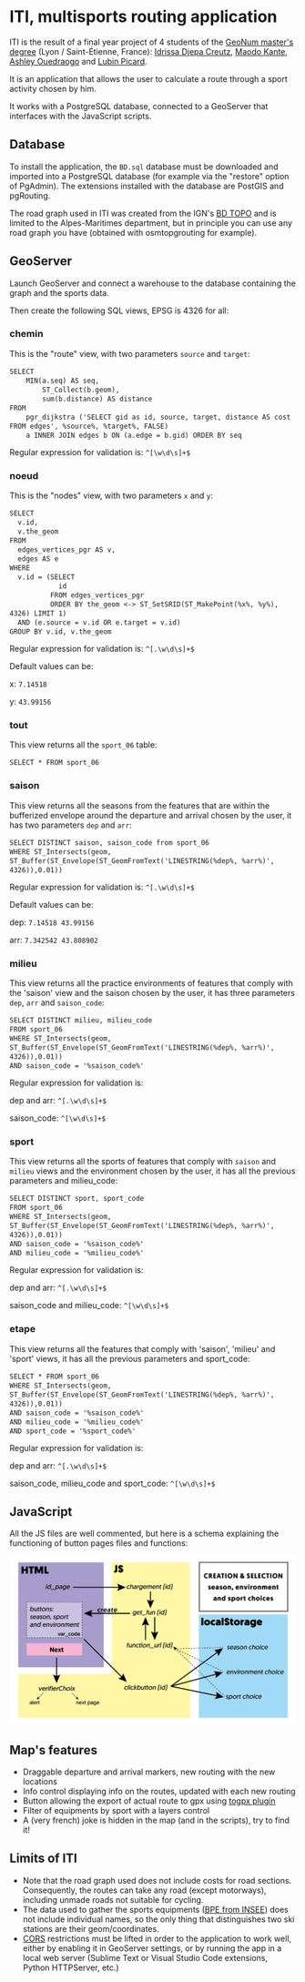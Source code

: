 # ITI, multisports routing application

ITI is the result of a final year project of 4 students of the [GeoNum master's degree](https://mastergeonum.org/) (Lyon / Saint-Étienne, France): [Idrissa Djepa Creutz](https://github.com/IdrissaD), [Maodo Kante](), [Ashley Ouedraogo](http://linkedin.com/in/ashley-ouédraogo-9a3809185) and [Lubin Picard]().

It is an application that allows the user to calculate a route through a sport activity chosen by him.

It works with a PostgreSQL database, connected to a GeoServer that interfaces with the JavaScript scripts.

## Database

To install the application, the `BD.sql` database must be downloaded and imported into a PostgreSQL database (for example via the "restore" option of PgAdmin).
The extensions installed with the database are PostGIS and pgRouting.

The road graph used in ITI was created from the IGN's [BD TOPO](https://geoservices.ign.fr/documentation/diffusion/telechargement-donnees-libres.html) and is limited to the Alpes-Maritimes department, but in principle you can use any road graph you have (obtained with osmtopgrouting for example).

## GeoServer

Launch GeoServer and connect a warehouse to the database containing the graph and the sports data.

Then create the following SQL views, EPSG is 4326 for all:


### chemin

This is the "route" view, with two parameters `source` and `target`:

```
SELECT
	MIN(a.seq) AS seq,  
        ST_Collect(b.geom),
        sum(b.distance) AS distance
FROM
	pgr_dijkstra ('SELECT gid as id, source, target, distance AS cost FROM edges', %source%, %target%, FALSE)
	a INNER JOIN edges b ON (a.edge = b.gid) ORDER BY seq
```

Regular expression for validation is: `^[\w\d\s]+$`


### noeud

This is the "nodes" view, with two parameters `x` and `y`:
```
SELECT
  v.id,
  v.the_geom
FROM
  edges_vertices_pgr AS v,
  edges AS e
WHERE
  v.id = (SELECT
            id
          FROM edges_vertices_pgr
          ORDER BY the_geom <-> ST_SetSRID(ST_MakePoint(%x%, %y%), 4326) LIMIT 1)
  AND (e.source = v.id OR e.target = v.id)
GROUP BY v.id, v.the_geom
```
Regular expression for validation is: `^[.\w\d\s]+$`

Default values can be:

x: `7.14518`

y: `43.99156`



### tout

This view returns all the `sport_06` table:
```
SELECT * FROM sport_06
```


### saison

This view returns all the seasons from the features that are within the bufferized envelope around the departure and arrival chosen by the user, it has two parameters `dep` and `arr`:
```
SELECT DISTINCT saison, saison_code from sport_06
WHERE ST_Intersects(geom,
ST_Buffer(ST_Envelope(ST_GeomFromText('LINESTRING(%dep%, %arr%)', 4326)),0.01))
```
Regular expression for validation is:
`^[.\w\d\s]+$`

Default values can be:

dep: `7.14518 43.99156`

arr: `7.342542 43.808902`


### milieu

This view returns all the practice environments of features that comply with the 'saison' view and the saison chosen by the user, it has three parameters `dep`, `arr` and `saison_code`:
```
SELECT DISTINCT milieu, milieu_code
FROM sport_06
WHERE ST_Intersects(geom,
ST_Buffer(ST_Envelope(ST_GeomFromText('LINESTRING(%dep%, %arr%)', 4326)),0.01))
AND saison_code = '%saison_code%'
```
Regular expression for validation is:

dep and arr: `^[.\w\d\s]+$`

saison_code: `^[\w\d\s]+$`


### sport

This view returns all the sports of features that comply with `saison` and `milieu` views and the environment chosen by the user, it has all the previous parameters and milieu_code:
```
SELECT DISTINCT sport, sport_code
FROM sport_06
WHERE ST_Intersects(geom,
ST_Buffer(ST_Envelope(ST_GeomFromText('LINESTRING(%dep%, %arr%)', 4326)),0.01))
AND saison_code = '%saison_code%'
AND milieu_code = '%milieu_code%'
```
Regular expression for validation is:

dep and arr: `^[.\w\d\s]+$`

saison_code and milieu_code: `^[\w\d\s]+$`


### etape

This view returns all the features that comply with 'saison', 'milieu' and 'sport' views, it has all the previous parameters and sport_code:
```
SELECT * FROM sport_06
WHERE ST_Intersects(geom,
ST_Buffer(ST_Envelope(ST_GeomFromText('LINESTRING(%dep%, %arr%)', 4326)),0.01))
AND saison_code = '%saison_code%'
AND milieu_code = '%milieu_code%'
AND sport_code = '%sport_code%'
```
Regular expression for validation is:

dep and arr: `^[.\w\d\s]+$`

saison_code, milieu_code and sport_code: `^[\w\d\s]+$`


## JavaScript

All the JS files are well commented, but here is a schema explaining the functioning of button pages files and functions:

![archi_ITI_en](archi_ITI_en.jpeg)

## Map's features
* Draggable departure and arrival markers, new routing with the new locations
* Info control displaying info on the routes, updated with each new routing
* Button allowing the export of actual route to gpx using [togpx plugin](https://github.com/tyrasd/togpx)
* Filter of equipments by sport with a layers control
* A (very french) joke is hidden in the map (and in the scripts), try to find it!

## Limits of ITI

* Note that the road graph used does not include costs for road sections. Consequently, the routes can take any road (except motorways), including unmade roads not suitable for cycling.
* The data used to gather the sports equipments ([BPE from INSEE](https://www.insee.fr/fr/metadonnees/source/serie/s1161)) does not include individual names, so the only thing that distinguishes two ski stations are their geom/coordinates.
* [CORS](https://developer.mozilla.org/en-US/docs/Web/HTTP/CORS) restrictions must be lifted in order to the application to work well, either by enabling it in GeoServer settings, or by running the app in a local web server (Sublime Text or Visual Studio Code extensions, Python HTTPServer, etc.)
